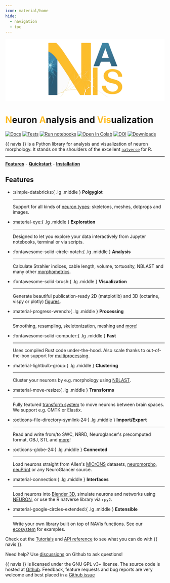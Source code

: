 ```yaml
---
icon: material/home
hide:
  - navigation
  - toc
---
```


![logo](_static/logo_new_banner.png)

# <span style="color:rgb(255,190,40);font-weight:bold">N</span>euron <span style="color:rgb(255,190,40);font-weight:bold">A</span>nalysis and <span style="color:rgb(255,190,40);font-weight:bold">Vis</span>ualization

[![Docs](https://github.com/navis-org/navis/actions/workflows/build-docs.yml/badge.svg)](https://github.com/navis-org/navis/actions/workflows/build-docs.yml) [![Tests](https://github.com/navis-org/navis/actions/workflows/test-package.yml/badge.svg)](https://github.com/navis-org/navis/actions/workflows/test-package.yml) [![Run notebooks](https://github.com/navis-org/navis/actions/workflows/notebooktest-package.yml/badge.svg)](https://github.com/navis-org/navis/actions/workflows/notebooktest-package.yml) [![Open In Colab](https://colab.research.google.com/assets/colab-badge.svg)](https://colab.research.google.com/github/navis-org/navis/blob/master/examples/colab.ipynb) [![DOI](https://zenodo.org/badge/DOI/10.5281/zenodo.8191725.svg)](https://zenodo.org/doi/10.5281/zenodo.4699382) [![Downloads](https://pepy.tech/badge/navis)](https://pepy.tech/project/navis)

{{ navis }} is a Python library for analysis and visualization of neuron
morphology. It stands on the shoulders of the excellent
[`natverse`](http://natverse.org) for R.

---

**[Features](#features)** - **[Quickstart](quickstart.md)** - **[Installation](installation.md)**


## Features

<div class="grid cards" markdown>

-   :simple-databricks:{ .lg .middle } __Polgyglot__

    ---

    Support for all kinds of [neuron types](generated/gallery/plot_01_neurons_intro): skeletons, meshes, dotprops and images.

-   :material-eye:{ .lg .middle } __Exploration__

    ---

    Designed to let you explore your data interactively from Jupyter notebooks,
    terminal or via scripts.

-   :fontawesome-solid-circle-notch:{ .lg .middle } __Analysis__

    ---

    Calculate Strahler indices, cable length, volume, tortuosity, NBLAST
    and many other [morphometrics](generated/gallery/2_morpho/plot_01_morpho_analyze).

-   :fontawesome-solid-brush:{ .lg .middle } __Visualization__

    ---

    Generate beautiful publication-ready 2D (matplotlib) and 3D (octarine,
    vispy or plotly) [figures](generated/gallery/#plotting).

-   :material-progress-wrench:{ .lg .middle } __Processing__

    ---

    Smoothing, resampling, skeletonization, meshing and [more](api.md#neuron-morphology)!

-   :fontawesome-solid-computer:{ .lg .middle } __Fast__

    ---

    Uses compiled Rust code under-the-hood. Also scale thanks to
    out-of-the-box support for [multiprocessing](generated/gallery/6_misc/plot_00_misc_multiprocess).

-   :material-lightbulb-group:{ .lg .middle } __Clustering__

    ---

    Cluster your neurons by e.g. morphology using [NBLAST](generated/gallery/5_nblast/plot_00_nblast_intro).

-   :material-move-resize:{ .lg .middle } __Transforms__

    ---

    Fully featured [transform system](generated/gallery/5_transforms/plot_00_transforms) to move neurons between brain spaces.
    We support e.g. CMTK or Elastix.

-   :octicons-file-directory-symlink-24:{ .lg .middle } __Import/Export__

    ---

    Read and write from/to SWC, NRRD, Neuroglancer's precomputed format,
    OBJ, STL and [more](generated/gallery/#import-export)!

-   :octicons-globe-24:{ .lg .middle } __Connected__

    ---

    Load neurons straight from Allen's
    [MICrONS](generated/gallery/4_remote/plot_02_remote_microns) datasets,
    [neuromorpho](http://neuromorpho.org), [neuPrint](generated/gallery/4_remote/plot_00_remote_neuprint)
    or any NeuroGlancer source.

-   :material-connection:{ .lg .middle } __Interfaces__

    ---

    Load neurons into [Blender 3D](generated/gallery/3_interfaces/plot_01_interfaces_blender), simulate neurons and networks using
    [NEURON](generated/gallery/3_interfaces/plot_00_interfaces_neuron), or use the R natverse library via `rpy2`.

-   :material-google-circles-extended:{ .lg .middle } __Extensible__

    ---

    Write your own library built on top of NAVis functions. See
    our [ecosystem](ecosystem.md) for examples.

</div>

Check out the [Tutorials](generated/gallery/) and [API reference](api.md) to see
what you can do with {{ navis }}.

Need help? Use [discussions](https://github.com/navis-org/navis/discussions)
on Github to ask questions!

{{ navis }} is licensed under the GNU GPL v3+ license. The source code is hosted
at [Github](https://github.com/navis-org/navis). Feedback, feature requests
and bug reports are very welcome and best placed in a
[Github issue](https://github.com/navis-org/navis/issues)
